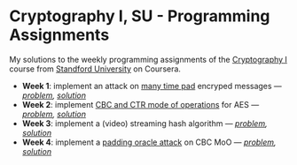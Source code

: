 # Cryptography I, SU - Programming Assignments

My solutions to the weekly programming assignments of the [Cryptography I](https://www.coursera.org/learn/crypto/) course from [Standford University](https://www.stanford.edu/) on Coursera.

- __Week 1__: implement an attack on [many time pad](https://en.wikipedia.org/wiki/One-time_pad#Exploits) encryped messages — _[problem](https://www.coursera.org/learn/crypto/quiz/KZ9js/week-1-programming-assignment-optional), [solution](week1-multi-otp-attack.py)_
- __Week 2__: implement [CBC and CTR mode of operations](https://en.wikipedia.org/wiki/Block_cipher_mode_of_operation) for AES — _[problem](https://www.coursera.org/learn/crypto/quiz/fofQp/week-2-programming-assignment-optional), [solution](week2-aes-cbc-ctr-decrypt.py)_
- __Week 3__: implement a (video) streaming hash algorithm — _[problem](https://www.coursera.org/learn/crypto/quiz/EJ69R/week-3-programming-assignment-optional), [solution](week3-video-online-hashing.py)_
- __Week 4__: implement a [padding oracle attack](https://en.wikipedia.org/wiki/Padding_oracle_attack) on CBC MoO — _[problem](https://www.coursera.org/learn/crypto/quiz/5zRcK/week-4-programming-project-optional), [solution](week4-cbc-padding-oracle-attack.py)_
